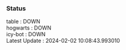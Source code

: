 ### Status


table : DOWN  
hogwarts : DOWN  
icy-bot : DOWN  
Latest Update : 2024-02-02 10:08:43.993010
